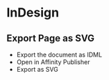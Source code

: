 # InDesign

## Export Page as SVG
- Export the document as IDML
- Open in Affinity Publisher
- Export as SVG